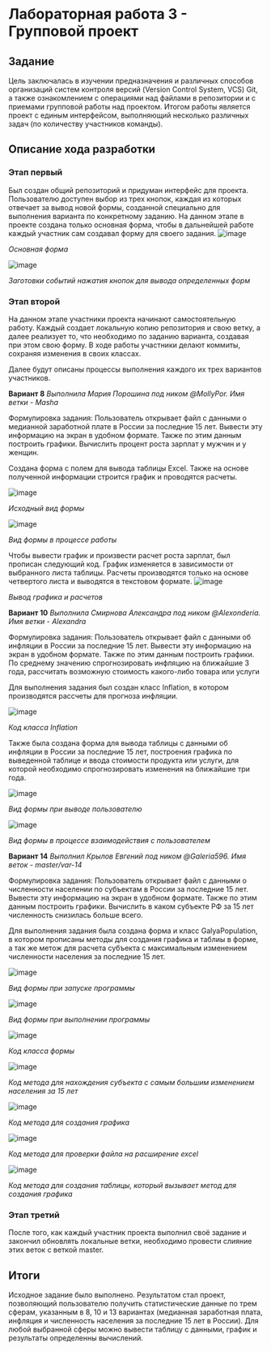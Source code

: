 # Лабораторная работа 3 - Групповой проект

## Задание
Цель заключалась в изучении предназначения и различных способов организаций систем контроля версий
(Version Control System, VCS) Git, а также ознакомлением с операциями над файлами в репозитории и
с приемами групповой работы над проектом.
Итогом работы является проект с единым интерфейсом, выполняющий несколько
различных задач (по количеству участников команды). 
## Описание хода разработки
### Этап первый
Был создан общий репозиторий и придуман интерфейс для проекта.
Пользователю доступен выбор из трех кнопок, каждая из которых отвечает за вывод новой формы,
созданной специально для выполнения варианта по конкретному заданию.
На данном этапе в проекте создана только основная форма, чтобы в дальнейшей работе
каждый участник сам создавал форму для своего задания.
![image](https://user-images.githubusercontent.com/105740494/233864699-eaf9e06f-65c1-4baf-9550-c4d4f6a8bf4d.png)

*Основная форма*

![image](https://user-images.githubusercontent.com/105740494/233864795-1c254a8f-adbc-4c5a-a84a-240a0a8efa22.png)

*Заготовки событий нажатия кнопок для вывода определенных форм*

### Этап второй
На данном этапе участники проекта начинают самостоятельную работу.
Каждый создает локальную копию репозитория и свою ветку, а далее реализует то, что необходимо по заданию варианта,
создавая при этом свою форму. В ходе работы участники делают коммиты, сохраняя изменения в своих классах.

Далее будут описаны процессы выполнения каждого их трех вариантов участников.


**Вариант 8**
*Выполнила Мария Порошина под ником @MollyPor. Имя ветки - Masha*

Формулировка задания: 
Пользователь открывает файл с данными о медианной заработной плате в России за
последние 15 лет. Вывести эту информацию на экран в удобном формате. Также по этим
данным построить графики. Вычислить процент роста зарплат у мужчин и у женщин.

Создана форма с полем для вывода таблицы Excel. Также на основе полученной информации строится график и проводятся расчеты.

![image](https://user-images.githubusercontent.com/130846152/233953290-d858e045-0dc2-449f-ace3-307eea6f81cb.png)

*Исходный вид формы*

![image](https://user-images.githubusercontent.com/130846152/233954887-193c2092-6f29-4eb0-a3e2-a7268d15db76.png)

*Вид формы в процессе работы*

Чтобы вывести график и произвести расчет роста зарплат, был прописан следующий код. График изменяется в зависимости от выбранного листа таблицы. Расчеты производятся только на основе четвертого листа и выводятся в текстовом формате.
![image](https://user-images.githubusercontent.com/130846152/233956554-b969de46-42ae-4b43-9860-70937ec98287.png)

*Вывод графика и расчетов*


**Вариант 10**
*Выполнила Смирнова Александра под ником @Alexonderia. Имя ветки - Alexandra*

Формулировка задания: 
Пользователь открывает файл с данными об инфляции в России за последние 15 лет.
Вывести эту информацию на экран в удобном формате. Также по этим данным построить
графики. По среднему значению спрогнозировать инфляцию на ближайшие 3 года, рассчитать
возможную стоимость какого-либо товара или услуги

Для выполнения задания был создан класс Inflation, в котором производятся рассчеты
для прогноза инфляции.

![image](https://user-images.githubusercontent.com/105740494/233865934-3e4b0c82-0c69-4e07-9fa7-10cf5fb2b022.png)

*Код класса Inflation*

Также была создана форма для вывода таблицы с данными об инфляции в России за последние 15 лет, построения графика
по выведенной таблице и ввода стоимости продукта или услуги, для которой необходимо спрогнозировать изменения
на ближайшие три года.

![image](https://user-images.githubusercontent.com/105740494/233865833-9fcad3e2-e956-44ac-ba62-4c50da84b113.png)

*Вид формы при выводе пользователю*

![image](https://user-images.githubusercontent.com/105740494/233865879-6bbef7aa-c43c-40b3-8035-5b6b8fce834d.png)

*Вид формы в процессе взаимодействия с пользователем*


**Вариант 14**
*Выполнил Крылов Евгений под ником @Galeria596. Имя веток - master/var-14*

Формулировка задания: 
Пользователь открывает файл с данными о численности населении по субъектам в
России за последние 15 лет. Вывести эту информацию на экран в удобном формате. Также по 
этим данным построить графики. Вычислить в каком субъекте РФ за 15 лет численность
снизилась больше всего.

Для выполнения задания была создана форма и класс GalyaPopulation, в котором прописаны методы для создания графика и таблиы в форме, а так же
метож для расчета субъекта с максимальным изменением численности населения за последние 15 лет.

![image](https://user-images.githubusercontent.com/103591337/233963082-18d86840-97b1-4663-b87b-c9aaf7c495e4.png)

*Вид формы при запуске программы*

![image](https://user-images.githubusercontent.com/103591337/233962738-4553a6bb-c172-4e39-9999-ca5a773008df.png)

*Вид формы при выполнении программы*

![image](https://user-images.githubusercontent.com/103591337/233962305-b8cf2b8f-7275-4e31-8551-71c9a47eb3dc.png)

*Код класса формы*

![image](https://user-images.githubusercontent.com/103591337/233960671-b3b8a55e-426d-4638-97c1-12dbed9786a4.png)

*Код метода для нахождения субъекта с самым большим изменением населения за 15 лет*

![image](https://user-images.githubusercontent.com/103591337/233961445-9a7740ed-22ff-47ed-8b48-9c3ef715f8ee.png)

*Код метода для создания графика*

![image](https://user-images.githubusercontent.com/103591337/233961645-78a5386f-c2f1-4562-b4d2-d49af1703534.png)

*Код метода для проверки файла на расширение excel*

![image](https://user-images.githubusercontent.com/103591337/233961827-f8913ed0-8b1e-43c8-a10b-60f6986a51e8.png)

*Код метода для создания таблицы, который вызывает метод для создания графика*

### Этап третий
После того, как каждый участник проекта выполнил своё задание и закончил обновлять локальные ветки, необходимо провести слияние
этих веток с веткой master. 

## Итоги
Исходное задание было выполнено.
Результатом стал проект, позволяющий пользователю получить статистические данные по трем сферам, указанным в 8, 10 и 13 вариантах
(медианная заработная плата, инфляция и численность населения  за последние 15 лет в России). Для любой выбранной сферы
можно вывести таблицу с данными, график и результаты определенны вычислений.
